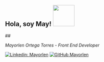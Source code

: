 <h2> Hola, soy May! <img src="https://media0.giphy.com/media/lTS1DjozKdTKhpH6lv/giphy.gif" width="70"></h2>
## <p><em>Mayorlen Ortega Torres - Front End Developer</em></p>



[![Linkedin: Mayorlen](https://img.shields.io/badge/-mayorlen-blue?style=flat-square&logo=Linkedin&logoColor=white&link=linkedin.com/in/mayorlen)](http://www.linkedin.com/in/mayorlen)
[![GitHub Mayorlen](https://img.shields.io/github/followers/mayorlenO?label=follow&style=social)](https://github.com/MayorlenO)

